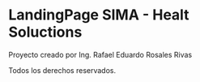 # LandingPage SIMA - Healt Soluctions

Proyecto creado por Ing. Rafael Eduardo Rosales Rivas

Todos los derechos reservados.